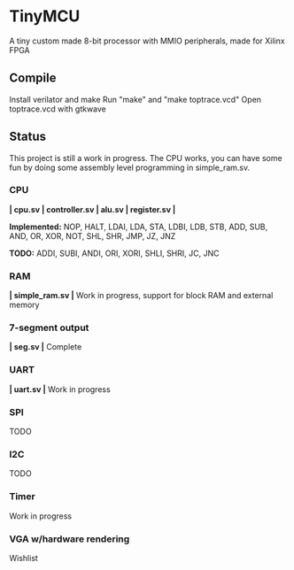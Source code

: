 # TinyMCU
A tiny custom made 8-bit processor with MMIO peripherals, made for Xilinx FPGA

## Compile
Install verilator and make
Run "make" and "make toptrace.vcd"
Open toptrace.vcd with gtkwave

## Status
This project is still a work in progress. The CPU works, you can have some fun by doing some assembly level programming in simple_ram.sv.

### CPU
**| cpu.sv | controller.sv | alu.sv | register.sv |**

**Implemented:**
NOP, HALT, LDAI, LDA, STA, LDBI, LDB, STB, ADD, SUB, AND, OR, XOR, NOT, SHL, SHR, JMP, JZ, JNZ


**TODO:**
ADDI, SUBI, ANDI, ORI, XORI, SHLI, SHRI, JC, JNC

### RAM
**| simple_ram.sv |**
Work in progress, support for block RAM and external memory

### 7-segment output
**| seg.sv |**
Complete

### UART
**| uart.sv |**
Work in progress

### SPI
TODO

### I2C
TODO

### Timer
Work in progress

### VGA w/hardware rendering
Wishlist
